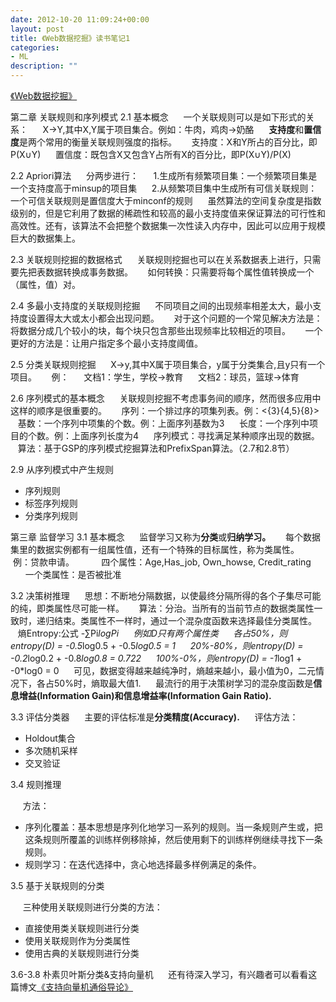 ```yaml
---
date: 2012-10-20 11:09:24+00:00
layout: post
title: 《Web数据挖掘》读书笔记1
categories:
- ML
description: ""
---
```


[《Web数据挖掘》](http://book.douban.com/subject/3639345/)


第二章 关联规则和序列模式
2.1 基本概念
     一个关联规则可以是如下形式的关系：
     X→Y,其中X,Y属于项目集合。例如：牛肉，鸡肉→奶酪
     **支持度**和**置信度**是两个常用的衡量关联规则强度的指标。
     支持度：X和Y所占的百分比，即P(X∪Y)
     置信度：既包含X又包含Y占所有X的百分比，即P(X∪Y)/P(X)

2.2 Apriori算法
     分两步进行：
     1.生成所有频繁项目集：一个频繁项目集是一个支持度高于minsup的项目集
     2.从频繁项目集中生成所有可信关联规则：一个可信关联规则是置信度大于minconf的规则
     虽然算法的空间复杂度是指数级别的，但是它利用了数据的稀疏性和较高的最小支持度值来保证算法的可行性和高效性。还有，该算法不会把整个数据集一次性读入内存中，因此可以应用于规模巨大的数据集上。

2.3 关联规则挖掘的数据格式
     关联规则挖掘也可以在关系数据表上进行，只需要先把表数据转换成事务数据。
     如何转换：只需要将每个属性值转换成一个（属性，值）对。

2.4 多最小支持度的关联规则挖掘
     不同项目之间的出现频率相差太大，最小支持度设置得太大或太小都会出现问题。
     对于这个问题的一个常见解决方法是：将数据分成几个较小的块，每个块只包含那些出现频率比较相近的项目。
     一个更好的方法是：让用户指定多个最小支持度阈值。

2.5 分类关联规则挖掘
     X→y,其中X属于项目集合，y属于分类集合,且y只有一个项目。
     例：
     文档1：学生，学校→教育
     文档2：球员，篮球→体育

2.6 序列模式的基本概念
     关联规则挖掘不考虑事务间的顺序，然而很多应用中这样的顺序是很重要的。
     序列：一个排过序的项集列表。例：<{3}{4,5}{8}>
     基数：一个序列中项集的个数。例：上面序列基数为3
     长度：一个序列中项目的个数。例：上面序列长度为4
     序列模式：寻找满足某种顺序出现的数据。
     算法：基于GSP的序列模式挖掘算法和PrefixSpan算法。（2.7和2.8节）

2.9 从序列模式中产生规则

  * 序列规则
  * 标签序列规则
  * 分类序列规则

第三章 监督学习
3.1 基本概念
     监督学习又称为**分类**或**归纳学习。**
     每个数据集里的数据实例都有一组属性值，还有一个特殊的目标属性，称为类属性。
     例：贷款申请。
          四个属性：Age,Has_job, Own_howse, Credit_rating
          一个类属性：是否被批准

3.2 决策树推理
     思想：不断地分隔数据，以使最终分隔所得的各个子集尽可能的纯，即类属性尽可能一样。
     算法：分治。当所有的当前节点的数据类属性一致时，递归结束。类属性不一样时，通过一个混杂度函数来选择最佳分类属性。
     熵Entropy:公式 -∑Pi*logPi
     例如D只有两个属性类
     各占50%，则entropy(D) = -0.5*log0.5 + -0.5*log0.5 = 1
     20%-80%，则entropy(D) = -0.2*log0.2 + -0.8*log0.8 = 0.722
     100%-0%，则entropy(D) = -1*log1 + -0*log0 = 0
     可见，数据变得越来越纯净时，熵越来越小，最小值为0，二元情况下，各占50%时，熵取最大值1.
     最流行的用于决策树学习的混杂度函数是**信息增益(Information Gain)**和**信息增益率(Information Gain Ratio).**


3.3 评估分类器
     主要的评估标准是**分类精度(Accuracy).**
     评估方法：
	
  * Holdout集合
  * 多次随机采样
  * 交叉验证

3.4 规则推理

     方法：
	
  * 序列化覆盖：基本思想是序列化地学习一系列的规则。当一条规则产生或，把这条规则所覆盖的训练样例移除掉，然后使用剩下的训练样例继续寻找下一条规则。
  * 规则学习：在迭代选择中，贪心地选择最多样例满足的条件。

3.5 基于关联规则的分类

     三种使用关联规则进行分类的方法：
	
  * 直接使用类关联规则进行分类
  * 使用关联规则作为分类属性
  * 使用古典的关联规则进行分类

3.6-3.8 朴素贝叶斯分类&支持向量机
     还有待深入学习，有兴趣者可以看看这篇博文[《支持向量机通俗导论》](http://blog.csdn.net/v_july_v/article/details/7624837)
